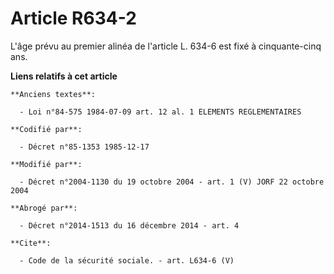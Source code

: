# Article R634-2

L'âge prévu au premier alinéa de l'article L. 634-6 est fixé à cinquante-cinq ans.

**Liens relatifs à cet article**

	**Anciens textes**:

	  - Loi n°84-575 1984-07-09 art. 12 al. 1 ELEMENTS REGLEMENTAIRES

	**Codifié par**:

	  - Décret n°85-1353 1985-12-17

	**Modifié par**:

	  - Décret n°2004-1130 du 19 octobre 2004 - art. 1 (V) JORF 22 octobre 2004

	**Abrogé par**:

	  - Décret n°2014-1513 du 16 décembre 2014 - art. 4

	**Cite**:

	  - Code de la sécurité sociale. - art. L634-6 (V)

